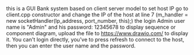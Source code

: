 this is a GUI Bank system based on client server model
to set host IP go to client.cpp constructor and change the IP of the host  at line 7 (m_handler = new socketHandler(Ip_address, port_number, this);)
the login Admin user name is "Admin" and his password: 12345678
to display sequence or component diagram, upload the file to https://www.drawio.com/ to display it.
You can't login directly, you've to press refresh to connect to the host, then you can enter the user name and the password.
